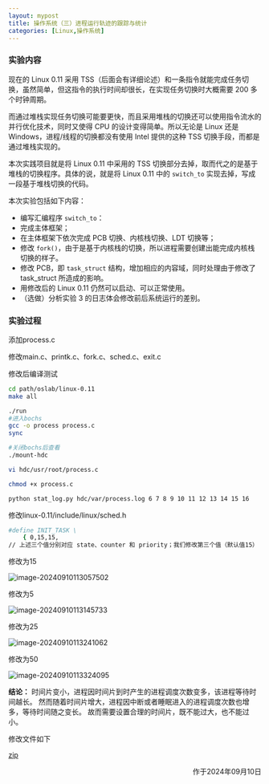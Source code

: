 ```yaml
---
layout: mypost
title: 操作系统（三）进程运行轨迹的跟踪与统计
categories: [Linux,操作系统]
---
```



### 实验内容

现在的 Linux 0.11 采用 TSS（后面会有详细论述）和一条指令就能完成任务切换，虽然简单，但这指令的执行时间却很长，在实现任务切换时大概需要 200 多个时钟周期。

而通过堆栈实现任务切换可能要更快，而且采用堆栈的切换还可以使用指令流水的并行优化技术，同时又使得 CPU 的设计变得简单。所以无论是 Linux 还是 Windows，进程/线程的切换都没有使用 Intel 提供的这种 TSS 切换手段，而都是通过堆栈实现的。

本次实践项目就是将 Linux 0.11 中采用的 TSS 切换部分去掉，取而代之的是基于堆栈的切换程序。具体的说，就是将 Linux 0.11 中的 `switch_to` 实现去掉，写成一段基于堆栈切换的代码。

本次实验包括如下内容：

- 编写汇编程序 `switch_to`：
- 完成主体框架；
- 在主体框架下依次完成 PCB 切换、内核栈切换、LDT 切换等；
- 修改 `fork()`，由于是基于内核栈的切换，所以进程需要创建出能完成内核栈切换的样子。
- 修改 PCB，即 `task_struct` 结构，增加相应的内容域，同时处理由于修改了 task_struct 所造成的影响。
- 用修改后的 Linux 0.11 仍然可以启动、可以正常使用。
- （选做）分析实验 3 的日志体会修改前后系统运行的差别。  



### 实验过程



添加process.c

修改main.c、printk.c、fork.c、sched.c、exit.c





修改后编译测试

```bash
cd path/oslab/linux-0.11
make all

./run
#进入bochs
gcc -o process process.c
sync

#关闭bochs后查看
./mount-hdc

vi hdc/usr/root/process.c

chmod +x process.c

python stat_log.py hdc/var/process.log 6 7 8 9 10 11 12 13 14 15 16
```



修改linux-0.11/include/linux/sched.h

```bash
#define INIT_TASK \
    { 0,15,15, 
// 上述三个值分别对应 state、counter 和 priority；我们修改第三个值（默认值15）
```



修改为15

![image-20240910113057502](1.png)



修改为5

![image-20240910113145733](2.png)



修改为25

![image-20240910113241062](3.png)



修改为50

![image-20240910113324095](4.png)





**结论：**
时间片变小，进程因时间片到时产生的进程调度次数变多，该进程等待时间越长。
然而随着时间片增大，进程因中断或者睡眠进入的进程调度次数也增多，等待时间随之变长。
故而需要设置合理的时间片，既不能过大，也不能过小。



修改文件如下

[zip](os3.zip)


<p align="right">作于2024年09月10日</p>